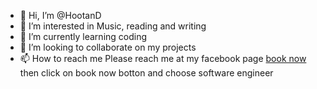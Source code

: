 - 👋 Hi, I’m @HootanD
- 👀 I’m interested in Music, reading and writing
- 🌱 I’m currently learning coding
- 💞️ I’m looking to collaborate on my projects
- 📫 How to reach me Please reach me at my facebook page [book now](https://www.facebook.com/everlastingfairytaletranslatorsandinterpreters)
then click on book now botton and choose software engineer 
<!---HootanD/github.io-EverlastingFairytaleQquickStart- is a ✨ special ✨ repository because its `README.md` (this file) appears on your GitHub profile.
You can click the Preview link to take a look at your changes.
--->
